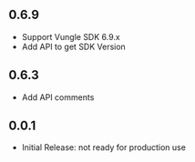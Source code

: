 ## 0.6.9

* Support Vungle SDK 6.9.x
* Add API to get SDK Version

## 0.6.3

* Add API comments

## 0.0.1

* Initial Release: not ready for production use
